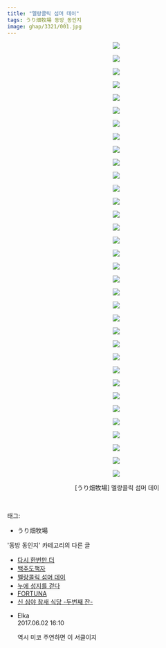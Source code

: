 ```yaml
---
title: "멜랑콜릭 섬머 데이"
tags: うり畑牧場 동방_동인지
image: ghap/3321/001.jpg
---
```

<div class="article">
<p style="text-align: center; clear: none; float: none;"><img src="{{ site.nasurl }}/ghap/3321/001.jpg"/></p>
<p style="text-align: center; clear: none; float: none;"><img src="{{ site.nasurl }}/ghap/3321/002.jpg"/></p>
<p style="text-align: center; clear: none; float: none;"><img src="{{ site.nasurl }}/ghap/3321/003.jpg"/></p>
<p style="text-align: center; clear: none; float: none;"><img src="{{ site.nasurl }}/ghap/3321/004.jpg"/></p>
<p style="text-align: center; clear: none; float: none;"><img src="{{ site.nasurl }}/ghap/3321/005.jpg"/></p>
<p style="text-align: center; clear: none; float: none;"><img src="{{ site.nasurl }}/ghap/3321/006.jpg"/></p>
<p style="text-align: center; clear: none; float: none;"><img src="{{ site.nasurl }}/ghap/3321/007.jpg"/></p>
<p style="text-align: center; clear: none; float: none;"><img src="{{ site.nasurl }}/ghap/3321/008.jpg"/></p>
<p style="text-align: center; clear: none; float: none;"><img src="{{ site.nasurl }}/ghap/3321/009.jpg"/></p>
<p style="text-align: center; clear: none; float: none;"><img src="{{ site.nasurl }}/ghap/3321/010.jpg"/></p>
<p style="text-align: center; clear: none; float: none;"><img src="{{ site.nasurl }}/ghap/3321/011.jpg"/></p>
<p style="text-align: center; clear: none; float: none;"><img src="{{ site.nasurl }}/ghap/3321/012.jpg"/></p>
<p style="text-align: center; clear: none; float: none;"><img src="{{ site.nasurl }}/ghap/3321/013.jpg"/></p>
<p style="text-align: center; clear: none; float: none;"><img src="{{ site.nasurl }}/ghap/3321/014.jpg"/></p>
<p style="text-align: center; clear: none; float: none;"><img src="{{ site.nasurl }}/ghap/3321/015.jpg"/></p>
<p style="text-align: center; clear: none; float: none;"><img src="{{ site.nasurl }}/ghap/3321/016.jpg"/></p>
<p style="text-align: center; clear: none; float: none;"><img src="{{ site.nasurl }}/ghap/3321/017.jpg"/></p>
<p style="text-align: center; clear: none; float: none;"><img src="{{ site.nasurl }}/ghap/3321/018.jpg"/></p>
<p style="text-align: center; clear: none; float: none;"><img src="{{ site.nasurl }}/ghap/3321/019.jpg"/></p>
<p style="text-align: center; clear: none; float: none;"><img src="{{ site.nasurl }}/ghap/3321/020.jpg"/></p>
<p style="text-align: center; clear: none; float: none;"><img src="{{ site.nasurl }}/ghap/3321/021.jpg"/></p>
<p style="text-align: center; clear: none; float: none;"><img src="{{ site.nasurl }}/ghap/3321/022.jpg"/></p>
<p style="text-align: center; clear: none; float: none;"><img src="{{ site.nasurl }}/ghap/3321/023.jpg"/></p>
<p style="text-align: center; clear: none; float: none;"><img src="{{ site.nasurl }}/ghap/3321/024.jpg"/></p>
<p style="text-align: center; clear: none; float: none;"><img src="{{ site.nasurl }}/ghap/3321/025.jpg"/></p>
<p style="text-align: center; clear: none; float: none;"><img src="{{ site.nasurl }}/ghap/3321/026.jpg"/></p>
<p style="text-align: center; clear: none; float: none;"><img src="{{ site.nasurl }}/ghap/3321/027.jpg"/></p>
<p style="text-align: center; clear: none; float: none;"><img src="{{ site.nasurl }}/ghap/3321/028.jpg"/></p>
<p style="text-align: center; clear: none; float: none;"><img src="{{ site.nasurl }}/ghap/3321/029.jpg"/></p>
<p style="text-align: center; clear: none; float: none;"><img src="{{ site.nasurl }}/ghap/3321/030.jpg"/></p>
<p style="text-align: center; clear: none; float: none;"><img src="{{ site.nasurl }}/ghap/3321/031.jpg"/></p>
<p style="text-align: center; clear: none; float: none;"><img src="{{ site.nasurl }}/ghap/3321/032.jpg"/></p>
<p style="text-align: center; clear: none; float: none;"><img src="{{ site.nasurl }}/ghap/3321/033.jpg"/></p>
<p style="text-align: center; clear: none; float: none;"><img src="{{ site.nasurl }}/ghap/3321/034.jpg"/></p>
<p style="text-align: center; clear: none; float: none;"> [うり畑牧場] 멜랑콜릭 섬머 데이</p>
<p><br/></p>
</div><div class="tagTrail">
<p>태그: </p>
<ul>
<li>うり畑牧場</li>
</ul>
</div><div class="another">
<p>'동방 동인지' 카테고리의 다른 글</p>
<ul>
<li><a href="/2017-06-01-ghap_3323">다시 한번만 더</a></li>
<li><a href="/2017-06-01-ghap_3322">백주도책자</a></li>
<li><a href="/2017-06-01-ghap_3321">멜랑콜릭 섬머 데이</a></li>
<li><a href="/2017-06-01-ghap_3320">누에 성지를 걷다</a></li>
<li><a href="/2017-06-01-ghap_3319">FORTUNA</a></li>
<li><a href="/2017-05-26-ghap_3314">신 심야 참새 식당 -두번째 잔-</a></li>
</ul>
</div><div class="cb_module cb_fluid">
<div class="cb_wrt cb_profile">
<div class="comment">
<ul>
<li class="cb_thumb_off" id="comment15004369">
<div class="cb_comment_area">
<div class="cb_info_area">
<div class="cb_section">
<span class="cb_nick_name">Elka</span>
</div>
<div class="cb_section">
<span class="cb_date">2017.06.02 16:10 </span>
</div>
</div>
<div class="cb_dsc_comment">
<p class="cb_dsc">
											역시 미코 주연하면 이 서클이지
										</p>
</div>
</div></li>
</ul>
</div>
</div><!-- commentList close -->
</div>
